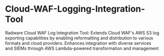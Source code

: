 # Cloud-WAF-Logging-Integration-Tool
Radware Cloud WAF Log Integration Tool: Extends Cloud WAF's AWS S3 log exporting capabilities by enabling reformatting and distribution to various formats and cloud providers. Enhances integration with diverse services and SIEMs through AWS Lambda-powered transformation and management
